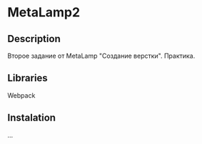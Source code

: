 # MetaLamp2

## Description

Второе задание от MetaLamp "Создание верстки". Практика.

## Libraries

Webpack

## Instalation

...
